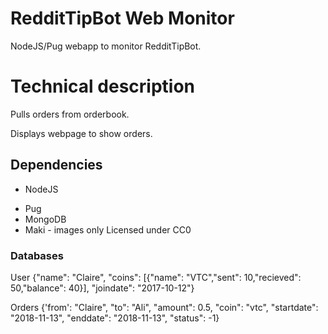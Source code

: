 # RedditTipBot Web Monitor

NodeJS/Pug webapp to monitor RedditTipBot.

# Technical description

Pulls orders from orderbook.

Displays webpage to show orders.

## Dependencies

* NodeJS
- Pug
- MongoDB
- Maki - images only Licensed under CC0

### Databases

User
{"name": "Claire",
"coins": [{"name": "VTC","sent": 10,"recieved": 50,"balance": 40}],
"joindate": "2017-10-12"}

Orders
{'from': "Claire",
"to": "Ali",
"amount": 0.5,
"coin": "vtc",
"startdate": "2018-11-13",
"enddate": "2018-11-13",
"status": -1}